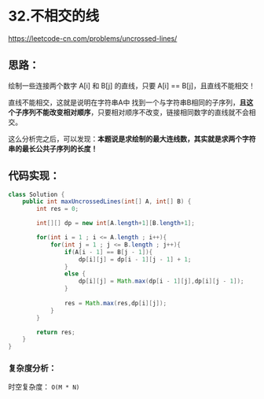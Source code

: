 # 32.不相交的线

https://leetcode-cn.com/problems/uncrossed-lines/


## 思路：

绘制一些连接两个数字 A[i] 和 B[j] 的直线，只要 A[i] == B[j]，且直线不能相交！

直线不能相交，这就是说明在字符串A中 找到一个与字符串B相同的子序列，**且这个子序列不能改变相对顺序**，只要相对顺序不改变，链接相同数字的直线就不会相交。

这么分析完之后，可以发现：**本题说是求绘制的最大连线数，其实就是求两个字符串的最长公共子序列的长度！**

## 代码实现：
```java
class Solution {
    public int maxUncrossedLines(int[] A, int[] B) {
        int res = 0;

        int[][] dp = new int[A.length+1][B.length+1];

        for(int i = 1 ; i <= A.length ; i++){
            for(int j = 1 ; j <= B.length ; j++){
                if(A[i - 1] == B[j - 1]){
                    dp[i][j] = dp[i - 1][j - 1] + 1;
                }
                else {
                    dp[i][j] = Math.max(dp[i - 1][j],dp[i][j - 1]);
                }
                
                res = Math.max(res,dp[i][j]);
            }
        }

        return res;
    }
}
```

### 复杂度分析：

时空复杂度： `O(M * N)`
